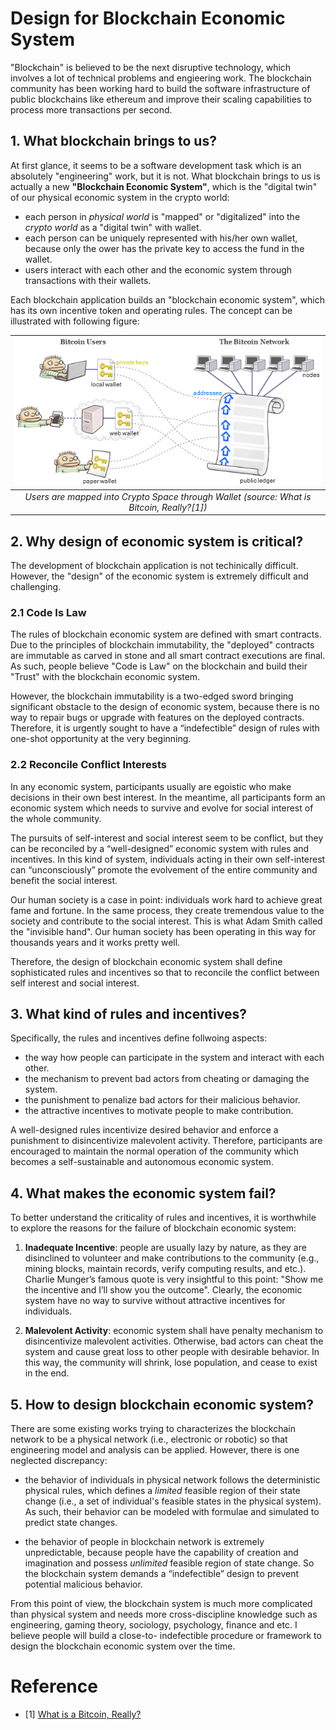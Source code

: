 # Design for Blockchain Economic System

"Blockchain" is believed to be the next disruptive technology, which involves a lot of technical problems and engieering work. The blockchain community has been working hard to build the software infrastructure of public blockchains like ethereum and improve their scaling capabilities to process more transactions per second. 


## 1. What blockchain brings to us?

At first glance, it seems to be a software development task which is an absolutely "engineering" work, but it is not. What blockchain brings to us is actually a new **"Blockchain Economic System"**, which is the "digital twin" of our physical economic system in the crypto world:

* each person in *physical world* is "mapped" or "digitalized" into the *crypto world* as a "digital twin" with wallet.  
* each person can be uniquely represented with his/her own wallet, because only the ower has the private key to access the fund in the wallet.
* users interact with each other and the economic system through transactions with their wallets.

Each blockchain application builds an "blockchain economic system", which has its own incentive token and operating rules. The concept can be illustrated with following figure:

| ![](img/bitcoin-overview.png) | 
|:--:| 
| *Users are mapped into Crypto Space through Wallet (source: What is Bitcoin, Really?[1])* |


## 2. Why design of economic system is critical?

The development of blockchain application is not techinically difficult. However, the "design" of the economic system is extremely difficult and challenging.


### 2.1 Code Is Law

The rules of blockchain economic system are defined with smart contracts. Due to the principles of blockchain immutability, the "deployed" contracts are immutable as carved in stone and all smart contract executions are final. As such, people believe "Code is Law" on the blockchain and build their "Trust" with the blockchain economic system. 


However, the blockchain immutability is a two-edged sword bringing significant obstacle to the design of economic system, because there is no way to repair bugs or upgrade with features on the deployed contracts. Therefore, it is urgently sought to have a “indefectible” design of rules with one-shot opportunity at the very beginning.
 


### 2.2 Reconcile Conflict Interests 

In any economic system, participants usually are egoistic who make decisions in their own best interest. In the meantime, all participants form an economic system which needs to survive and evolve for social interest of the whole community. 

The pursuits of self-interest and social interest seem to be conflict, but they can be reconciled by a “well-designed” economic system with rules and incentives. In this kind of system, individuals acting in their own self-interest can “unconsciously” promote the evolvement of the entire community and benefit the social interest. 

Our human society is a case in point: individuals work hard to achieve great fame and fortune. In the same process, they create tremendous value to the society and contribute to the social interest. This is what Adam Smith called the "invisible hand". Our human society has been operating in this way for thousands years and it works pretty well. 

Therefore, the design of blockchain economic system shall define sophisticated rules and incentives so that to reconcile the conflict between self interest and social interest.

## 3. What kind of rules and incentives?

Specifically, the rules and incentives define follwoing aspects:

* the way how people can participate in the system and interact with each other.
* the mechanism to prevent bad actors from cheating or damaging the system.
* the punishment to penalize bad actors for their malicious behavior.
* the attractive incentives to motivate people to make contribution.

A well-designed rules incentivize desired behavior and enforce a punishment to disincentivize malevolent activity. Therefore, participants are encouraged to maintain the normal operation of the community which becomes a self-sustainable and autonomous economic system.

## 4. What makes the economic system fail?

To better understand the criticality of rules and incentives, it is worthwhile to explore the reasons for the failure of blockchain economic system:

1. **Inadequate Incentive**: people are usually lazy by nature, as they are disinclined to volunteer and make contributions to the community (e.g., mining blocks, maintain records, verify computing results, and etc.). Charlie Munger’s famous quote is very insightful to this point: "Show me the incentive and I’ll show you the outcome". Clearly, the economic system have no way to survive without attractive incentives for individuals.


2. **Malevolent Activity**: economic system shall have penalty mechanism to disincentivize malevolent activities. Otherwise, bad actors can cheat the system and cause great loss to other people with desirable behavior. In this way, the community will shrink, lose population, and cease to exist in the end.

## 5. How to design blockchain economic system?

There are some existing works trying to characterizes the blockchain network to be a physical network (i.e., electronic or robotic) so that engineering model and analysis can be applied. However, there is one neglected discrepancy: 

* the behavior of individuals in physical network follows the deterministic physical rules, which defines a *limited* feasible region of their state change (i.e., a set of individual's feasible states in the physical system). As such, their behavior can be modeled with formulae and simulated to predict state changes.

* the behavior of people in blockchain network is extremely unpredictable, because people have the capability of creation and imagination and possess *unlimited* feasible region of state change. So the blockchain system demands a “indefectible” design to prevent potential malicious behavior.



From this point of view, the blockchain system is much more complicated than physical system and needs more cross-discipline knowledge such as engineering, gaming theory, sociology, psychology, finance and etc. I believe people will build a close-to- indefectible procedure or framework to design the blockchain economic system over the time. 



# Reference
* [1] [What is a Bitcoin, Really?](http://preshing.com/20140127/what-is-a-bitcoin-really/)